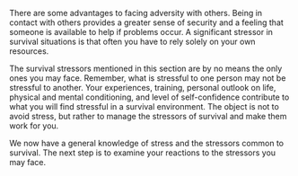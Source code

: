 
There are some advantages to facing adversity with others. Being in contact with others provides a greater sense of security and a feeling that someone is available to help if problems occur. A significant stressor in survival situations is that often you have to rely solely on your own resources.

The survival stressors mentioned in this section are by no means the only ones you may face. Remember, what is stressful to one person may not be stressful to another. Your experiences, training, personal outlook on life, physical and mental conditioning, and level of self-confidence contribute to what you will find stressful in a survival environment. The object is not to avoid stress, but rather to manage the stressors of survival and make them work for you.

We now have a general knowledge of stress and the stressors common to survival. The next step is to examine your reactions to the stressors you may face.
